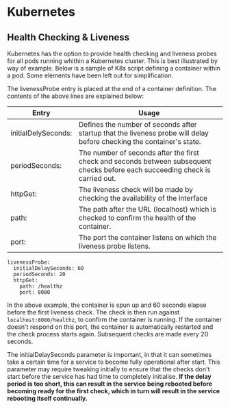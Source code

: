 # Kubernetes 
## Health Checking & Liveness
Kubernetes has the option to provide health checking and liveness probes for all pods running whithin a Kubernetes cluster. This is best illustrated by way of example. Below is a sample of K8s script defining a container within a pod. Some elements have been left out for simplification.

The livenessProbe entry is placed at the end of a container definition. The contents of the above lines are explained below:

| Entry | Usage |
|--|--|
|  initialDelySeconds: | Defines the number of seconds after startup that the liveness probe will delay before checking the container's state.
|   periodSeconds: | The number of seconds after the first check and seconds between subsequent checks before each succeeding check is carried out.
|   httpGet: |The liveness check will be made by checking the availability of the interface
|   path: | The path after the URL (localhost) which is checked to confirm the health of the container.
|   port: | The port the container listens on which the liveness probe listens.
```
livenessProbe:
  initialDelaySeconds: 60
  periodSeconds: 20
  httpGet:
    path: /healthz
    port: 8080
```
In the above example, the container is spun up and 60 seconds elapse before the first liveness check. The check is then run against `localhost:8080/healthz`, to confirm the container is running. If the container doesn't respond on this port, the container is automatically restarted and the check process starts again. Subsequent checks are made every 20 seconds.

The initialDelaySeconds parameter is important, in that it can sometimes take a certain time for a service to become fully operational after start. This parameter may require tweaking initially to ensure that the checks don't start before the service has had time to completely initialise. **If the delay period is too short, this can result in the service being rebooted before becoming ready for the first check, which in turn will result in the service rebooting itself continually.**
